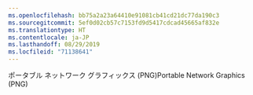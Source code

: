 ```yaml
---
ms.openlocfilehash: bb75a2a23a64410e91081cb41cd21dc77da190c3
ms.sourcegitcommit: 5ef0d02cb57c7153fd9d5417cdcad45665af832e
ms.translationtype: HT
ms.contentlocale: ja-JP
ms.lasthandoff: 08/29/2019
ms.locfileid: "71138641"
---
```

<span data-ttu-id="45af8-101">ポータブル ネットワーク グラフィックス (PNG)</span><span class="sxs-lookup"><span data-stu-id="45af8-101">Portable Network Graphics (PNG)</span></span>